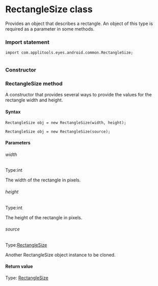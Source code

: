 # RectangleSize class
Provides an object that describes a rectangle. An object of this type is required as a parameter in some methods.
 
 ### Import statement 
``` 
import com.applitools.eyes.android.common.RectangleSize;
 
 ``` 
### Constructor 
### RectangleSize method
A constructor that provides several ways to provide the values for the rectangle width and height.

#### Syntax 
 ``` 
RectangleSize obj = new RectangleSize(width, height);

RectangleSize obj = new RectangleSize(source);
 ``` 

 #### Parameters 
 ###### width 
  
 Type:int 
  
 The width of the rectangle in pixels. 
  
  ###### height 
  
 Type:int 
  
 The height of the rectangle in pixels. 
  
  ###### source 
  
 Type:[RectangleSize](./rectanglesize) 
  
 Another RectangleSize object instance to be cloned. 
  
 #### Return value 
Type: [RectangleSize](./rectanglesize)
